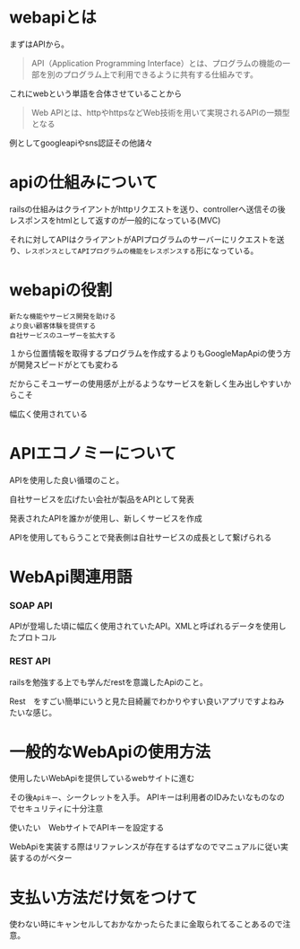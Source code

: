 # webapiとは

まずはAPIから。

>API（Application Programming Interface）とは、プログラムの機能の一部を別のプログラム上で利用できるように共有する仕組みです。

これにwebという単語を合体させていることから

>Web APIとは、httpやhttpsなどWeb技術を用いて実現されるAPIの一類型となる


例としてgoogleapiやsns認証その他諸々

# apiの仕組みについて

railsの仕組みはクライアントがhttpリクエストを送り、controllerへ送信その後レスポンスをhtmlとして返すのが一般的になっている(MVC)

それに対してAPIはクライアントがAPIプログラムのサーバーにリクエストを送り、`レスポンスとしてAPIプログラムの機能をレスポンスする`形になっている。

# webapiの役割

```
新たな機能やサービス開発を助ける
より良い顧客体験を提供する
自社サービスのユーザーを拡大する
```

１から位置情報を取得するプログラムを作成するよりもGoogleMapApiの使う方が開発スピードがとても変わる

だからこそユーザーの使用感が上がるようなサービスを新しく生み出しやすいからこそ

幅広く使用されている

# APIエコノミーについて

 APIを使用した良い循環のこと。

 自社サービスを広げたい会社が製品をAPIとして発表

 発表されたAPIを誰かが使用し、新しくサービスを作成

 APIを使用してもらうことで発表側は自社サービスの成長として繋げられる

 

# WebApi関連用語

### SOAP API

APIが登場した頃に幅広く使用されていたAPI。XMLと呼ばれるデータを使用したプロトコル


### REST API

railsを勉強する上でも学んだrestを意識したApiのこと。

Rest　をすごい簡単にいうと見た目綺麗でわかりやすい良いアプリですよねみたいな感じ。

# 一般的なWebApiの使用方法

使用したいWebApiを提供しているwebサイトに進む

その後`Apiキー`、シークレットを入手。 APIキーは利用者のIDみたいなものなのでセキュリティに十分注意

使いたい　WebサイトでAPIキーを設定する

WebApiを実装する際はリファレンスが存在するはずなのでマニュアルに従い実装するのがベター

# 支払い方法だけ気をつけて

使わない時にキャンセルしておかなかったらたまに金取られてることあるので注意。
